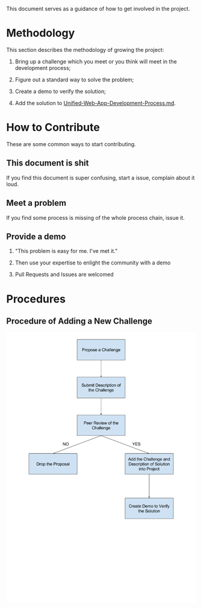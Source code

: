This document serves as a guidance of how to get involved in the project.

# Methodology

This section describes the methodology of growing the project:

1. Bring up a challenge which you meet or you think will meet in the development process;

2. Figure out a standard way to solve the problem;

3. Create a demo to verify the solution;

4. Add the solution to [Unified-Web-App-Development-Process.md][1].

# How to Contribute

These are some common ways to start contributing.

## This document is shit

If you find this document is super confusing, start a issue, complain about it loud.


## Meet a problem

If you find some process is missing of the whole process chain, issue it.

## Provide a demo

1. "This problem is easy for me. I've met it."

2. Then use your expertise to enlight the community with a demo

3. Pull Requests and Issues are welcomed

# Procedures

## Procedure of Adding a New Challenge

![UWADP-Add-New-Challenge-Procedure][2]


[1]: ./Unified-Web-App-Development-Process.md

[2]: ./assets/UWADP-Add-New-Challenge-Procedure.png
